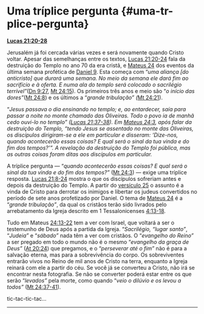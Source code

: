 # Uma tríplice pergunta {#uma-tr-plice-pergunta}

[**Lucas 21:20-28**](http://bibliaonline.com.br/acf/lc/21/20-28)

Jerusalém já foi cercada várias vezes e será novamente quando Cristo voltar. Apesar das semelhanças entre os textos, [Lucas 21:20-24](http://bibliaonline.com.br/acf/lc/21/20-24) fala da destruição do Templo no ano 70 da era cristã, e [Mateus 24](http://bibliaonline.com.br/acf/mt/24) dos eventos da última semana profética de [Daniel 9](http://bibliaonline.com.br/acf/dn/9). Esta começa com “_uma aliança [do anticristo] que durará uma semana. No meio da semana ele dará fim ao sacrifício e à oferta. E_ _numa ala do templo será colocado o sacrilégio terrível”_([Dn 9:27](http://bibliaonline.com.br/acf/dn/9/27), [Mt 24:15](http://bibliaonline.com.br/acf/mt/24/15)). Os primeiros três anos e meio são “_o início das dores”_([Mt 24:8](http://bibliaonline.com.br/acf/mt/24/8)) e os últimos a “_grande tribulação” (_[Mt 24:21](http://bibliaonline.com.br/acf/mt/24/21)).

“_Jesus passava o dia ensinando no templo; e, ao entardecer, saía para passar a noite no monte chamado das Oliveiras. Todo o povo ia de manhã cedo ouvi-lo no templo” (_[_Lucas 21:37-38_](http://bibliaonline.com.br/acf/lc/21/37-38)_). Em_ [_Mateus 24:3_](http://bibliaonline.com.br/acf/mt/24/3)_, após falar da destruição do Templo, “tendo Jesus se assentado no monte das Oliveiras, os discípulos dirigiram-se a ele em particular e disseram: ‘Dize-nos, quando acontecerão essas coisas? E qual será o sinal da tua vinda e do fim dos tempos?’”. A revelação da destruição do Templo foi pública, mas as outras coisas foram ditas aos discípulos em particular._

A tríplice pergunta — “_quando acontecerão essas coisas? E qual será o sinal da tua vinda e do fim dos tempos?”_ ([Mt 24:3](http://bibliaonline.com.br/acf/mt/24/3)) — exige uma tríplice resposta. [Lucas 21:8-24](http://bibliaonline.com.br/acf/lc/21/8-24) mostra o que os discípulos sofreriam antes e depois da destruição do Templo. A partir do [versículo 25](http://bibliaonline.com.br/acf/lc/21/25-38) o assunto é a vinda de Cristo para derrotar os inimigos e libertar os judeus convertidos no período de sete anos profetizado por Daniel. O tema de [Mateus 24](http://bibliaonline.com.br/acf/mt/24) é a “_grande tribulação”_, da qual os cristãos terão sido livrados pelo arrebatamento da Igreja descrito em 1 Tessalonicenses [4:13-18](http://bibliaonline.com.br/acf/1ts/4/13-18).

Tudo em Mateus [24:13-22](http://bibliaonline.com.br/acf/mt/24/13-22) tem a ver com Israel, que voltará a ser o testemunho de Deus após a partida da Igreja. “_Sacrilégio, “lugar santo”_, “_Judeia”_ e “_sábado”_ nada têm a ver com cristãos. O “_evangelho do Reino”_ a ser pregado em todo o mundo não é o mesmo “_evangelho da graça de Deus”_ ([At 20:24](http://bibliaonline.com.br/acf/atos/20/24)) que pregamos, e o “_perseverar até o fim”_ não é para a salvação eterna, mas para a sobrevivência do corpo. Os sobreviventes entrarão vivos no Reino de mil anos de Cristo na terra, enquanto a Igreja reinará com ele a partir do céu. Se você já se converteu a Cristo, não irá se encontrar nesta fotografia. Se não se converter poderá estar entre os que serão “_levados”_ pela morte, como quando “_veio o dilúvio e os levou a todos”_ ([Mt 24:37-41](http://bibliaonline.com.br/acf/mt/24/37-41)).

tic-tac-tic-tac...

*****